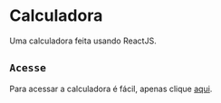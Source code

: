 # Calculadora

Uma calculadora feita usando ReactJS.

## `Acesse`

Para acessar a calculadora é fácil, apenas clique [aqui](https://alessandrohenriqueramos.github.io/calculadora-react/build/).


